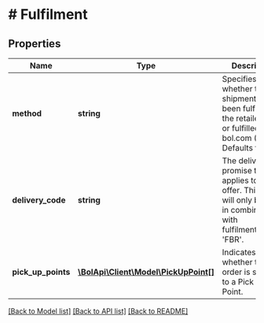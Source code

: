 # # Fulfilment

## Properties

Name | Type | Description | Notes
------------ | ------------- | ------------- | -------------
**method** | **string** | Specifies whether this shipment has been fulfilled by the retailer (FBR) or fulfilled by bol.com (FBB). Defaults to FBR. |
**delivery_code** | **string** | The delivery promise that applies to this offer. This value will only be used in combination with fulfilmentMethod &#39;FBR&#39;. | [optional]
**pick_up_points** | [**\BolApi\Client\Model\PickUpPoint[]**](PickUpPoint.md) | Indicates whether this order is shipped to a Pick Up Point. | [optional]

[[Back to Model list]](../../README.md#models) [[Back to API list]](../../README.md#endpoints) [[Back to README]](../../README.md)
